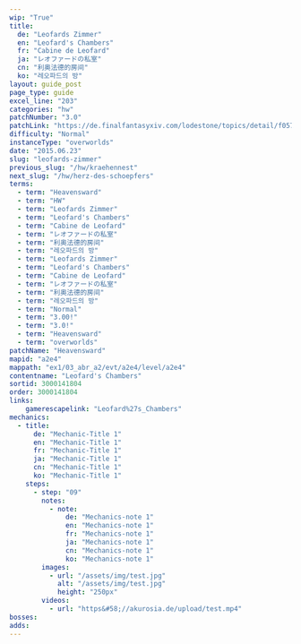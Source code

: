 ```yaml
---
wip: "True"
title:
  de: "Leofards Zimmer"
  en: "Leofard's Chambers"
  fr: "Cabine de Leofard"
  ja: "レオファードの私室"
  cn: "利奥法德的房间"
  ko: "레오파드의 방"
layout: guide_post
page_type: guide
excel_line: "203"
categories: "hw"
patchNumber: "3.0"
patchLink: "https://de.finalfantasyxiv.com/lodestone/topics/detail/f0575b82a639492e5a70e34d823d77bddcb7f686"
difficulty: "Normal"
instanceType: "overworlds"
date: "2015.06.23"
slug: "leofards-zimmer"
previous_slug: "/hw/kraehennest"
next_slug: "/hw/herz-des-schoepfers"
terms:
  - term: "Heavensward"
  - term: "HW"
  - term: "Leofards Zimmer"
  - term: "Leofard's Chambers"
  - term: "Cabine de Leofard"
  - term: "レオファードの私室"
  - term: "利奥法德的房间"
  - term: "레오파드의 방"
  - term: "Leofards Zimmer"
  - term: "Leofard's Chambers"
  - term: "Cabine de Leofard"
  - term: "レオファードの私室"
  - term: "利奥法德的房间"
  - term: "레오파드의 방"
  - term: "Normal"
  - term: "3.00!"
  - term: "3.0!"
  - term: "Heavensward"
  - term: "overworlds"
patchName: "Heavensward"
mapid: "a2e4"
mappath: "ex1/03_abr_a2/evt/a2e4/level/a2e4"
contentname: "Leofard's Chambers"
sortid: 3000141804
order: 3000141804
links:
    gamerescapelink: "Leofard%27s_Chambers"
mechanics:
  - title:
      de: "Mechanic-Title 1"
      en: "Mechanic-Title 1"
      fr: "Mechanic-Title 1"
      ja: "Mechanic-Title 1"
      cn: "Mechanic-Title 1"
      ko: "Mechanic-Title 1"
    steps:
      - step: "09"
        notes:
          - note:
              de: "Mechanics-note 1"
              en: "Mechanics-note 1"
              fr: "Mechanics-note 1"
              ja: "Mechanics-note 1"
              cn: "Mechanics-note 1"
              ko: "Mechanics-note 1"
        images:
          - url: "/assets/img/test.jpg"
            alt: "/assets/img/test.jpg"
            height: "250px"
        videos:
          - url: "https&#58;//akurosia.de/upload/test.mp4"
bosses:
adds:
---
```

